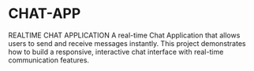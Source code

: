 # CHAT-APP
REALTIME CHAT APPLICATION 
A real-time Chat Application that allows users to send and receive messages instantly. This project demonstrates how to build a responsive, interactive chat interface with real-time communication features.
